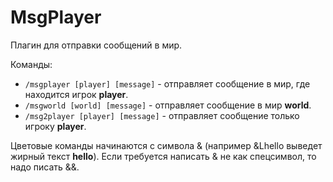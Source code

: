 # MsgPlayer

Плагин для отправки сообщений в мир.

Команды:
<ul>
<li><code>/msgplayer [player] [message]</code> - отправляет сообщение в мир, где находится игрок <b>player</b>.</li>
<li><code>/msgworld [world] [message]</code> - отправляет сообщение в мир <b>world</b>.</li>
<li><code>/msg2player [player] [message]</code> - отправляет сообщение только игроку <b>player</b>.</li>
</ul>

Цветовые команды начинаются с символа & (например &Lhello выведет жирный текст <b>hello</b>). Если требуется написать & не как спецсимвол, то надо писать &&.
